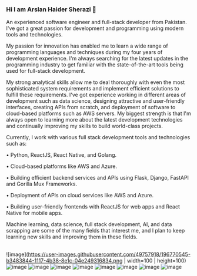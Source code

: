 ### Hi I am Arslan Haider Sherazi 👋

An experienced software engineer and full-stack developer from Pakistan. I've got a great passion for development and programming using modern tools and technologies.

My passion for innovation has enabled me to learn a wide range of programming languages and techniques during my four years of development experience. I'm always searching for the latest updates in the programming industry to get familiar with the state-of-the-art tools being used for full-stack development.

My strong analytical skills allow me to deal thoroughly with even the most sophisticated system requirements and implement efficient solutions to fulfill these requirements. I've got experience working in different areas of development such as data science, designing attractive and user-friendly interfaces, creating APIs from scratch, and deployment of software to cloud-based platforms such as AWS servers. My biggest strength is that I'm always open to learning more about the latest development technologies and continually improving my skills to build world-class projects.

Currently, I work with various full stack development tools and technologies such as:

• Python, ReactJS, React Native, and Golang.

• Cloud-based platforms like AWS and Azure. 

• Building efficient backend services and APIs using Flask, Django, FastAPI and 
  Gorilla Mux Frameworks. 

• Deployment of APIs on cloud services like AWS and Azure. 

• Building user-friendly frontends with ReactJS for web apps and React Native 
  for mobile apps.

Machine learning, data science, full stack development, AI, and data scrapping are some of the many fields that interest me, and I plan to keep learning new skills and improving them in these fields. <br><br>



![image](https://user-images.githubusercontent.com/49757918/196770545-b3483844-1117-4b38-8e1c-04e249316834.png | width=100 | height=100)
![image](https://user-images.githubusercontent.com/49757918/196770619-cc7c4307-5824-41e2-b770-19f0360b3a21.png)
![image](https://user-images.githubusercontent.com/49757918/196770806-ac4efb93-9db3-4707-9f48-300622ec4bf2.png)
![image](https://user-images.githubusercontent.com/49757918/196770912-e01f6c76-5958-4b66-8894-abf1b28c166e.png)
![image](https://user-images.githubusercontent.com/49757918/196770960-1eb59dff-c305-48b7-bc97-73da513acaff.png)
![image](https://user-images.githubusercontent.com/49757918/196771024-06509269-69d4-4ecc-8f46-f9bf73e682dc.png)
![image](https://user-images.githubusercontent.com/49757918/196771073-300a7d25-d56c-48ec-8bc2-ee932ed90160.png)
![image](https://user-images.githubusercontent.com/49757918/196771101-5940c7af-b79f-4995-8b62-ebf7f68ef749.png)
![image](https://user-images.githubusercontent.com/49757918/196771122-430d1d3f-1b6f-4ab9-9875-3124ab77e1be.png)




